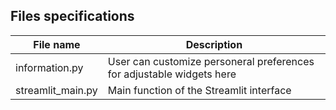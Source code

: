 ## Files specifications

| File name | Description |
| --------- | ----------- |
| information.py | User can customize personeral preferences for adjustable widgets here |
| streamlit_main.py | Main function of the Streamlit interface | 
